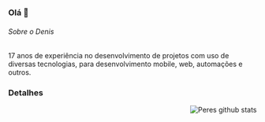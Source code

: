### Olá 👋

###### Sobre o Denis
17 anos de experiência no desenvolvimento de projetos com uso de diversas tecnologias, para desenvolvimento mobile, web, automações e outros.

### Detalhes

<a href="https://github.com/anuraghazra/github-readme-stats">
<img align="right" src="https://github-readme-stats.vercel.app/api?username=daperes&show_icons=true&include_all_commits=true&theme=buefy&hide_border=true" alt="Peres github stats" /></a>
<!--
**daperes/daperes** is a ✨ _special_ ✨ repository because its `README.md` (this file) appears on your GitHub profile.

Here are some ideas to get you started:

- 🔭 I’m currently working on ...
- 🌱 I’m currently learning ...
- 👯 I’m looking to collaborate on ...
- 🤔 I’m looking for help with ...
- 💬 Ask me about ...
- 📫 How to reach me: ...
- 😄 Pronouns: ...
- ⚡ Fun fact: ...
-->
